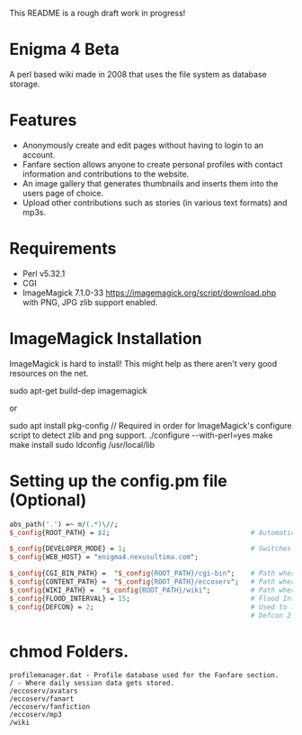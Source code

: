 This README is a rough draft work in progress!

# Enigma 4 Beta

A perl based wiki made in 2008 that uses the file system as database storage.

# Features
- Anonymously create and edit pages without having to login to an account.
- Fanfare section allows anyone to create personal profiles with contact information and contributions to the website.
- An image gallery that generates thumbnails and inserts them into the users page of choice.
- Upload other contributions such as stories (in various text formats) and mp3s.

# Requirements

- Perl v5.32.1
- CGI
- ImageMagick 7.1.0-33 https://imagemagick.org/script/download.php
with PNG, JPG zlib support enabled.

# ImageMagick Installation

ImageMagick is hard to install! This might help as there aren't very good resources on the net.

sudo apt-get build-dep imagemagick

or

sudo apt install pkg-config // Required in order for ImageMagick's configure script to detect zlib and png support.
./configure --with-perl=yes
make
make install
sudo ldconfig /usr/local/lib

# Setting up the config.pm file (Optional)

```perl
abs_path('.') =~ m/(.*)\//;
$_config{ROOT_PATH} = $1;                                   # Automatically detects the absolute path of the project.

$_config{DEVELOPER_MODE} = 1;                               # Switches between localcost (127.0.0.1) to the value contained in $_config{WEB_HOST}
$_config{WEB_HOST} = "enigma4.nexusultima.com";

$_config{CGI_BIN_PATH} =  "$_config{ROOT_PATH}/cgi-bin";    # Path where all the scripts are contained.
$_config{CONTENT_PATH} =  "$_config{ROOT_PATH}/eccoserv";   # Path where all the resources such as images and other data are contained.
$_config{WIKI_PATH} =  "$_config{ROOT_PATH}/wiki";          # Path where all the pages on the website and their histories are stored.
$_config{FLOOD_INTERVAL} = 15;                              # Flood Interval used to prevent double posting on various parts of the system (such as comments).
$_config{DEFCON} = 2;                                       # Used to lock down the system into various states. 
                                                            # Defcon 2 locks down: file uploads and profile creation
```

# chmod Folders.

```
profilemanager.dat - Profile database used for the Fanfare section.
/ - Where daily session data gets stored.
/eccoserv/avatars
/eccoserv/fanart
/eccoserv/fanfiction
/eccoserv/mp3
/wiki
```
